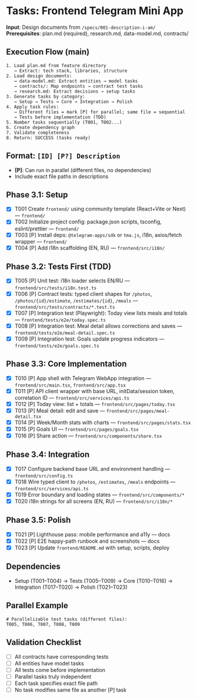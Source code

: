 # Tasks: Frontend Telegram Mini App

**Input**: Design documents from `/specs/001-description-i-am/`
**Prerequisites**: plan.md (required), research.md, data-model.md, contracts/

## Execution Flow (main)
```
1. Load plan.md from feature directory
   → Extract: tech stack, libraries, structure
2. Load design documents:
   → data-model.md: Extract entities → model tasks
   → contracts/: Map endpoints → contract test tasks
   → research.md: Extract decisions → setup tasks
3. Generate tasks by category:
   → Setup → Tests → Core → Integration → Polish
4. Apply task rules:
   → Different files = mark [P] for parallel; same file = sequential
   → Tests before implementation (TDD)
5. Number tasks sequentially (T001, T002...)
6. Create dependency graph
7. Validate completeness
8. Return: SUCCESS (tasks ready)
```

## Format: `[ID] [P?] Description`
- **[P]**: Can run in parallel (different files, no dependencies)
- Include exact file paths in descriptions

## Phase 3.1: Setup
- [x] T001 Create `frontend/` using community template (React+Vite or Next) — `frontend/`
- [x] T002 Initialize project config: package.json scripts, tsconfig, eslint/prettier — `frontend/`
- [x] T003 [P] Install deps: `@telegram-apps/sdk` or `tma.js`, i18n, axios/fetch wrapper — `frontend/`
- [x] T004 [P] Add i18n scaffolding (EN, RU) — `frontend/src/i18n/`

## Phase 3.2: Tests First (TDD)
- [x] T005 [P] Unit test: i18n loader selects EN/RU — `frontend/src/tests/i18n.test.ts`
- [x] T006 [P] Contract tests: typed client shapes for `/photos`, `/photos/{id}/estimate`, `/estimates/{id}`, `/meals` — `frontend/src/tests/contracts/*.test.ts`
- [x] T007 [P] Integration test (Playwright): Today view lists meals and totals — `frontend/tests/e2e/today.spec.ts`
- [x] T008 [P] Integration test: Meal detail allows corrections and saves — `frontend/tests/e2e/meal-detail.spec.ts`
- [x] T009 [P] Integration test: Goals update progress indicators — `frontend/tests/e2e/goals.spec.ts`

## Phase 3.3: Core Implementation
- [x] T010 [P] App shell with Telegram WebApp integration — `frontend/src/main.tsx`, `frontend/src/app.tsx`
- [x] T011 [P] API client wrapper with base URL, initData/session token, correlation ID — `frontend/src/services/api.ts`
- [x] T012 [P] Today view: list + totals — `frontend/src/pages/today.tsx`
- [x] T013 [P] Meal detail: edit and save — `frontend/src/pages/meal-detail.tsx`
- [x] T014 [P] Week/Month stats with charts — `frontend/src/pages/stats.tsx`
- [x] T015 [P] Goals UI — `frontend/src/pages/goals.tsx`
- [x] T016 [P] Share action — `frontend/src/components/share.tsx`

## Phase 3.4: Integration
- [x] T017 Configure backend base URL and environment handling — `frontend/src/config.ts`
- [x] T018 Wire typed client to `/photos`, `/estimates`, `/meals` endpoints — `frontend/src/services/api.ts`
- [x] T019 Error boundary and loading states — `frontend/src/components/*`
- [x] T020 i18n strings for all screens (EN, RU) — `frontend/src/i18n/*`

## Phase 3.5: Polish
- [x] T021 [P] Lighthouse pass: mobile performance and a11y — docs
- [x] T022 [P] E2E happy-path runbook and screenshots — docs
- [x] T023 [P] Update `frontend/README.md` with setup, scripts, deploy

## Dependencies
- Setup (T001–T004) → Tests (T005–T009) → Core (T010–T016) → Integration (T017–T020) → Polish (T021–T023)

## Parallel Example
```
# Parallelizable test tasks (different files):
T005, T006, T007, T008, T009
```

## Validation Checklist
- [ ] All contracts have corresponding tests
- [ ] All entities have model tasks
- [ ] All tests come before implementation
- [ ] Parallel tasks truly independent
- [ ] Each task specifies exact file path
- [ ] No task modifies same file as another [P] task
